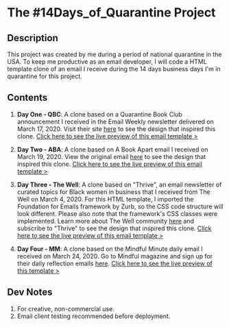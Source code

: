 # The #14Days_of_Quarantine Project

## Description
This project was created by me during a period of national quarantine in the USA. To keep me productive as an email developer, I will code a HTML template clone of an email I receive during the 14 days business days I'm in quarantine for this project.

## Contents
1. **Day One - QBC**: A clone based on a Quarantine Book Club announcement I received in the Email Weekly newsletter delivered on March 17, 2020. Visit their site [here](https://www.quarantinebookclub.com) to see the design that inspired this clone. [Click here to see the live preview of this email template >](https://htmlpreview.github.io/?https://github.com/Wilson110/Email_Templates/blob/master/Clones/14Days_of_Quarantine/qbc_clone.html)

2. **Day Two - ABA**: A clone based on A Book Apart email I received on March 19, 2020. View the original email [here](https://www.getdrip.com/deliveries/w7p2ri1u4wita8ffl2tu) to see the design that inspired this clone. [Click here to see the live preview of this email template >](https://htmlpreview.github.io/?https://github.com/Wilson110/Email_Templates/blob/master/Clones/14Days_of_Quarantine/aba_clone.html)

3. **Day Three - The Well**: A clone based on "Thrive", an email newsletter of curated topics for Black women in business that I received from The Well on March 4, 2020. For this HTML template, I imported the Foundation for Emails framework by Zurb, so the CSS code structure will look different. Please also note that the framework's CSS classes were implemented. Learn more about The Well community [here](https://www.the-well-space.com) and subscribe to "Thrive" to see the design that inspired this clone. [Click here to see the live preview of this email template >](https://htmlpreview.github.io/?https://github.com/Wilson110/Email_Templates/blob/master/Clones/14Days_of_Quarantine/thewell_clone.html)

4. **Day Four - MM**: A clone based on the Mindful Minute daily email I received on March 24, 2020. Go to Mindful magazine and sign up for their daily reflection emails [here](https://mindful.org). [Click here to see the live preview of this template >](https://htmlpreview.github.io/?https://github.com/Wilson110/Email_Templates/blob/master/Clones/14Days_of_Quarantine/mm_clone.html)

## Dev Notes
1. For creative, non-commercial use. 
2. Email client testing recommended before deployment.
